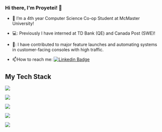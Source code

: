 ### Hi there, I'm Proyetei! 👋

<!--
**proyetei/proyetei** is a ✨ _special_ ✨ repository because its `README.md` (this file) appears on your GitHub profile.

Here are some ideas to get you started:

- 🔭 I’m currently working on ...
- 🌱 I’m currently learning ...
- 👯 I’m looking to collaborate on ...
- 🤔 I’m looking for help with ...
- 💬 Ask me about ...
- 📫 How to reach me: ...
- 😄 Pronouns: ...
- ⚡ Fun fact: ...
-->

<!--<div id = "badges">
  <img src = "https://img.shields.io/badge/LinkedIn-blue?logo=linkedin&logoColor=white&style=for-the-badge" alt = "Linkedin Badge" />
</div>-->

- 🏫 I’m a 4th year Computer Science Co-op Student at McMaster University! 

- 💻: Previously I have interned at TD Bank (QE) and Canada Post (SWE)! 


- 🧠: I have contributed to major feature launches and automating systems in customer-facing consoles with high traffic.

- :mailbox:How to reach me: [![Linkedin Badge](https://img.shields.io/badge/-Proyetei-blue?style=flat&logo=Linkedin&logoColor=white)](https://www.linkedin.com/in/proyeteiakanda/)

## My Tech Stack

  <div>
    <!------------ Languages ----------------->
    <p >
      <a href="https://skillicons.dev">
        <img src="https://skillicons.dev/icons?i=js,ts,nodejs,python,java,html" />
      </a>
    </p>
    <!---------------------- Frameworks ---------------------->
    <p >
      <a href="https://skillicons.dev">
        <img src="https://skillicons.dev/icons?i=react,nextjs,selenium" />
      </a>
    </p>
    <!-------------------- Styling -------------------------->
    <p >
      <a href="https://skillicons.dev">
        <img src="https://skillicons.dev/icons?i=css,tailwind,materialui,styledcomponents" />
      </a>
    </p>
    <!---------------------- Database & Deployment ---------------------->
    <p >
      <a href="https://skillicons.dev">
        <img src="https://skillicons.dev/icons?i=mongodb,postgres,prisma,planetscale,vercel" />
      </a>
    </p>
    <!---------------------- Development Tools ---------------------->
    <p >
      <a href="https://skillicons.dev">
        <img src="https://skillicons.dev/icons?i=linux,vscode,git,figma" />
      </a>
    </p>
  </div>

#
